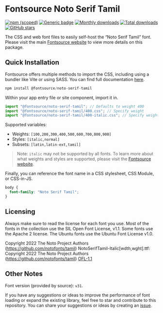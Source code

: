 # Fontsource Noto Serif Tamil

[![npm (scoped)](https://img.shields.io/npm/v/@fontsource/noto-serif-tamil?color=brightgreen)](https://www.npmjs.com/package/@fontsource/noto-serif-tamil) [![Generic badge](https://img.shields.io/badge/fontsource-passing-brightgreen)](https://github.com/fontsource/fontsource) [![Monthly downloads](https://badgen.net/npm/dm/@fontsource/noto-serif-tamil)](https://github.com/fontsource/fontsource) [![Total downloads](https://badgen.net/npm/dt/@fontsource/noto-serif-tamil)](https://github.com/fontsource/fontsource) [![GitHub stars](https://img.shields.io/github/stars/fontsource/fontsource.svg?style=social&label=Star)](https://github.com/fontsource/fontsource/stargazers)

The CSS and web font files to easily self-host the “Noto Serif Tamil” font. Please visit the main [Fontsource website](https://fontsource.org/fonts/noto-serif-tamil) to view more details on this package.

## Quick Installation

Fontsource offers multiple methods to import the CSS, including using a bundler like Vite or using SASS. You can find full documentation [here](https://fontsource.org/docs/getting-started/introduction).

```javascript
npm install @fontsource/noto-serif-tamil
```

Within your app entry file or site component, import it in.

```javascript
import "@fontsource/noto-serif-tamil"; // Defaults to weight 400
import "@fontsource/noto-serif-tamil/400.css"; // Specify weight
import "@fontsource/noto-serif-tamil/400-italic.css"; // Specify weight and style
```

Supported variables:
- Weights: `[100,200,300,400,500,600,700,800,900]`
- Styles: `[italic,normal]`
- Subsets: `[latin,latin-ext,tamil]`

> Note: `italic` may not be supported by all fonts. To learn more about what weights and styles are supported, please visit the [Fontsource website](https://fontsource.org/fonts/noto-serif-tamil).

Finally, you can reference the font name in a CSS stylesheet, CSS Module, or CSS-in-JS.

```css
body {
  font-family: "Noto Serif Tamil";
}
```

## Licensing
Always make sure to read the license for each font you use. Most of the fonts in the collection use the SIL Open Font License, v1.1. Some fonts use the Apache 2 license. The Ubuntu fonts use the Ubuntu Font License v1.0.

Copyright 2022 The Noto Project Authors (https://github.com/notofonts/tamil) NotoSerifTamil-Italic[wdth,wght].ttf: Copyright 2022 The Noto Project Authors (https://github.com/notofonts/tamil)
[OFL-1.1](https://openfontlicense.org)

## Other Notes
Font version (provided by source): `v31`.

If you have any suggestions or ideas to improve the performance of font loading or expand the existing library, feel free to star and contribute to this repository. You can share your suggestions or ideas by creating an [issue](https://github.com/fontsource/fontsource/issues).